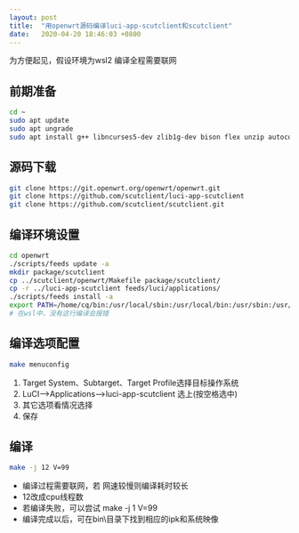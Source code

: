```yaml
---
layout: post
title:  "用openwrt源码编译luci-app-scutclient和scutclient"
date:   2020-04-20 18:46:03 +0800
---
```

为方便起见，假设环境为wsl2
编译全程需要联网
## 前期准备
```bash
cd ~
sudo apt update
sudo apt ungrade
sudo apt install g++ libncurses5-dev zlib1g-dev bison flex unzip autoconf gawk make gettext gcc binutils patch bzip2 libz-dev asciidoc subversion
```

## 源码下载
```bash
git clone https://git.openwrt.org/openwrt/openwrt.git
git clone https://github.com/scutclient/luci-app-scutclient
git clone https://github.com/scutclient/scutclient.git
```

## 编译环境设置
```bash
cd openwrt
./scripts/feeds update -a
mkdir package/scutclient
cp ../scutclient/openwrt/Makefile package/scutclient/
cp -r ../luci-app-scutclient feeds/luci/applications/
./scripts/feeds install -a
export PATH=/home/cq/bin:/usr/local/sbin:/usr/local/bin:/usr/sbin:/usr/bin:/sbin:/bin
# 在wsl中，没有这行编译会报错
```

## 编译选项配置
``` bash
make menuconfig
```
1. Target System、Subtarget、Target Profile选择目标操作系统
2. LuCI-->Applications-->luci-app-scutclient 选上(按空格选中)
3. 其它选项看情况选择
4. 保存

## 编译
```bash
make -j 12 V=99
```
- 编译过程需要联网，若 网速较慢则编译耗时较长
- 12改成cpu线程数
- 若编译失败，可以尝试 make -j 1 V=99
- 编译完成以后，可在bin\目录下找到相应的ipk和系统映像